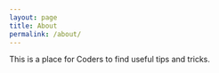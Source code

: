 ```yaml
---
layout: page
title: About
permalink: /about/
---
```


This is a place for Coders to find useful tips and tricks.

